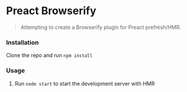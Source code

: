 # Preact Browserify 
> Attempting to create a Browserify plugin for Preact prefresh/HMR.

### Installation
Clone the repo and run `npm install`

### Usage
1. Run `node start` to start the development server with HMR


